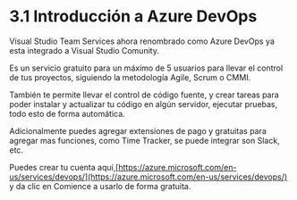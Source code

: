 # 3.1 Introducción a Azure DevOps

Visual Studio Team Services ahora renombrado como Azure DevOps ya esta integrado a Visual Studio Comunity. 

Es un servicio gratuito para un máximo de 5 usuarios para llevar el control de tus proyectos, siguiendo la metodología Agile, Scrum o CMMI.

También te permite llevar el control de código fuente, y crear tareas para poder instalar y actualizar tu código en algún servidor, ejecutar pruebas, todo esto de forma automática.

Adicionalmente puedes agregar extensiones de pago y gratuitas para agregar mas funciones, como Time Tracker, se puede integrar son Slack, etc.

Puedes crear tu cuenta aquí[ ](https://azure.microsoft.com/en-us/services/devops/)[https://azure.microsoft.com/en-us/services/devops/](https://azure.microsoft.com/en-us/services/devops/) y da clic en Comience a usarlo de forma gratuita.





